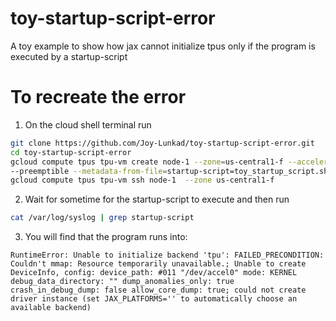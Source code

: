 # toy-startup-script-error
A toy example to show how jax cannot initialize tpus only if the program is executed by a startup-script

# To recreate the error
1. On the cloud shell terminal run
```bash
git clone https://github.com/Joy-Lunkad/toy-startup-script-error.git
cd toy-startup-script-error
gcloud compute tpus tpu-vm create node-1 --zone=us-central1-f --accelerator-type=v2-8 --version=tpu-vm-base \
--preemptible --metadata-from-file=startup-script=toy_startup_script.sh
gcloud compute tpus tpu-vm ssh node-1  --zone us-central1-f
```

2. Wait for sometime for the startup-script to execute and then run
```bash
cat /var/log/syslog | grep startup-script
```

3. You will find that the program runs into:
```
RuntimeError: Unable to initialize backend 'tpu': FAILED_PRECONDITION: Couldn't mmap: Resource temporarily unavailable.; Unable to create DeviceInfo, config: device_path: #011 "/dev/accel0" mode: KERNEL debug_data_directory: "" dump_anomalies_only: true crash_in_debug_dump: false allow_core_dump: true; could not create driver instance (set JAX_PLATFORMS='' to automatically choose an available backend)
```
